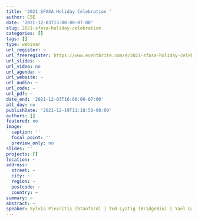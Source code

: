 ```yaml
---
title: '2021 SFASA Holiday Celebration '
author: CSE
date: '2021-12-03T13:00:00-07:00'
slug: 2021-sfasa-holiday-celebration
categories: []
tags: []
type: webinar
url_register: ~
url_freeregister: https://www.eventbrite.com/e/2021-sfasa-holiday-celebration-tickets-204917984207
url_slides: ~
url_video: no
url_agenda: ~
url_website: ~
url_audio: ~
url_code: ~
url_pdf: ~
date_end: '2021-12-03T16:00:00-07:00'
all_day: no
publishDate: '2021-12-19T11:18:58-08:00'
authors: []
featured: no
image:
  caption: ''
  focal_point: ''
  preview_only: no
slides: ''
projects: []
location: ~
address:
  street: ~
  city: ~
  region: ~
  postcode: ~
  country: ~
summary: ~
abstract: ~
speaker: Sylvia Plevritis (Stanford) | Ted Lystig (BridgeBio) | Yael Garten (Apple) | Kathy Meier-Hellstern (Google) | Angela Schoergendorfer (YouTube) | Greg Spaniolo (Genentech)
---
```

<!--more-->
